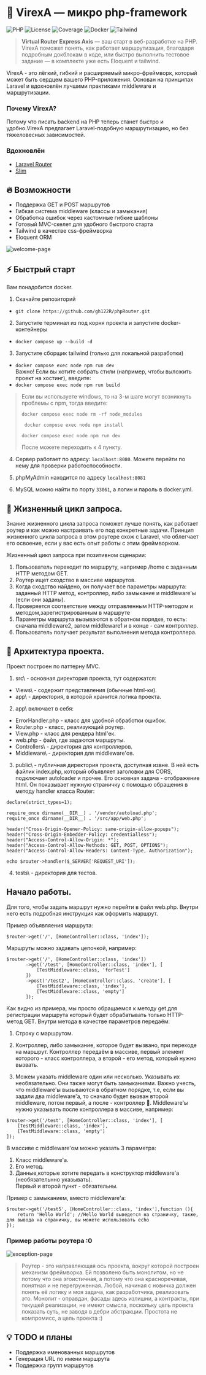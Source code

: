 
# 🧭 VirexA — микро php-framework 

![PHP](https://img.shields.io/badge/PHP-8.4-blue)
![License](https://img.shields.io/badge/license-MIT-green)
![Coverage](https://img.shields.io/badge/tests-90%25-brightgreen)
![Docker](https://img.shields.io/badge/docker-ready-blue)
![Tailwind](https://img.shields.io/badge/tailwind-ready-blue)

> **Virtual Router Express Axis** — ваш старт в веб-разработке на PHP.  
> VirexA поможет понять, как работает маршрутизация, благодаря подробным докблокам в коде, 
> или быстро выполнить тестовое задание — в комплекте уже есть Eloquent и tailwind.



VirexA - это лёгкий, гибкий и расширяемый микро-фреймворк, который может быть сердцем вашего PHP-приложения. 
Основан на принципах Laravel и вдохновлён лучшими практиками middleware и маршрутизации.

### Почему VirexA?
Потому что писать backend на PHP теперь станет быстро и удобно.VirexA предлагает Laravel-подобную маршрутизацию, но без тяжеловесных зависимостей.

### Вдохновлён

- [Laravel Router](https://laravel.com/docs/routing)
- [Slim](https://www.slimframework.com/)

## 🔥 Возможности
- Поддержка GET и POST маршрутов
- Гибкая система middleware (классы и замыкания)
- Обработка ошибок через кастомные гибкие шаблоны
- Готовый MVC-скелет для удобного быстрого старта
- Tailwind в качестве css-фреймворка
- Eloquent ORM

![welcome-page](https://github.com/user-attachments/assets/2538feea-144a-47bd-aa6e-e3b72d36eaaa)

## ⚡ Быстрый старт
Вам понадобится docker.

1) Скачайте репозиторий
- ```git clone https://github.com/gh122R/phpRouter.git  ```

2) Запустите терминал из под корня проекта и запустите docker-контейнеры
- ```docker compose up --build -d```

3) Запустите сборщик tailwind (только для локальной разработки)
- ``` docker compose exec node npm run dev ```  
  Важно! Если вы хотите собрать стили (например, чтобы выложить проект на хостинг), введите:
- ``` docker compose exec node npm run build ```

> Если вы используете windows, то на 3-м шаге могут возникнуть проблемы с npm, тогда введите:  
>
> ```docker compose exec node rm -rf node_modules ```  
> 
> ```  docker compose exec node npm install   ```  
> 
> ``` docker compose exec node npm run dev   ```
> 
> После можете переходить к 4 пункту.

4) Сервер работает по адресу: ```localhost:8080```.
   Можете перейти по нему для проверки работоспособности.


5) phpMyAdmin находится по адресу ``` localhost:8081 ```


6) MySQL можно найти по порту ``` 33061 ```, а логин и пароль в docker.yml.
## 👾 Жизненный цикл запроса.

Знание жизненного цикла запроса поможет лучше понять, как работает роутер и как можно настраивать его под конкретные задачи. Принцип жизненного цикла запроса в этом роутере схож с Laravel, что облегчает его освоение, если у вас есть опыт работы с этим фреймворком.

Жизненный цикл запроса при позитивном сценарии:

1) Пользователь переходит по маршруту, например /home с заданным HTTP методом GET.
2) Роутер ищет сходство в массиве маршрутов.
3) Когда сходство найдено, он получает все параметры маршрута: заданный HTTP метод, контроллер, либо замыкание и middleware'ы (если они заданы).
4) Проверяется соответствие между отправленным HTTP-методом и методом,зарегистрированным в маршруте
5) Параметры маршрута вызываются в обратном порядке, то есть: сначала middleware2, затем middleware1 и в конце - сам контроллер.
6) Пользователь получает результат выполнения метода контроллера.


## 🤖 Архитектура проекта.

Проект построен по паттерну MVC.

1) src\ - основная директория проекта, тут содержатся:
- Views\ - содержит представления (обычные html-ки).
- app\  - директория, в которой хранится логика проекта.
2) app\ включает в себя:
- ErrorHandler.php - класс для удобной обработки ошибок.
- Router.php - класс, реализующий роутер.
- View.php - класс для рендера html'ек.
- web.php - файл, где задаются маршруты.
- Controllers\ - директория для контроллеров.
- Middleware\ - директория  для middleware'ов.
3) public\ - публичная директория проекта, доступная извне. В ней есть файлик index.php, который объявляет заголовки для CORS, подключает autoloader и прочее. Его основная задача - отображение html.
   Он показывает нужную страничку с помощью обращения в методу handler класса Router:

```
declare(strict_types=1);

require_once dirname(__DIR__) . '/vendor/autoload.php';
require_once dirname(__DIR__) . '/src/app/web.php';

header("Cross-Origin-Opener-Policy: same-origin-allow-popups");
header("Cross-Origin-Embedder-Policy: credentialless");
header("Access-Control-Allow-Origin: *");
header("Access-Control-Allow-Methods: GET, POST, OPTIONS");
header("Access-Control-Allow-Headers: Content-Type, Authorization");

echo $router->handler($_SERVER['REQUEST_URI']);
```

4) tests\ - директория для тестов.
## Начало работы.

Для того, чтобы задать маршрут нужно перейти в файл web.php.
Внутри него есть подробная инструкция как оформить маршрут.

Пример объявляения маршрута:
``` 
$router->get('/', [HomeController::class, 'index']);
```

Маршруты можно задавать цепочкой, например:
```
$router->get('/', [HomeController::class, 'index'])
       ->get('/test', [HomeController::class, 'index'], [
           [TestMiddleware::class, 'forTest']
       ])
       ->post('/test2', [HomeController::class, 'create'], [
           [TestMiddleware::class, 'index'],
           [TestMiddleware::class, 'empty']
       ]);
```

Как видно из примера, мы просто обращаемся к методу get для регистрации маршрута который будет обрабатывать только HTTP-метод GET. Внутри метода в качестве параметров передаём:

1) Строку с маршрутом.

2) Контроллер, либо замыкание, которое будет вызвано, при переходе на маршрут. Контроллер передаём в массиве, первый элемент которого - класс контроллера, а второй - его метод, который нужно вызвать.

3) Можем указать middleware один или несколько. Указывать их необязательно. Они также могут быть замыканиями. Важно учесть, что middleware'ы вызываются в обратном порядке, т.е, если вы задали два middleware'а, то сначало будет вызван второй middleware, потом первый, а после - контроллер 🤠.
   Middleware'ы нужно указывать после контроллера в массиве, например:
```
$router->get('/test', [HomeController::class, 'index'], [
    [TestMiddleware::class, 'index'],
    [TestMiddleware::class, 'empty']
]);
 ```
В массиве с middleware'ом можно указать 3 параметра:

1) Класс middleware'а.
2) Его метод.
3) Данные,которые хотите передать в конструктор middleware'а (необязательнно указывать).  
   Первый и второй пункт - обязательны.

Пример с замыканием, вместо middleware'а:

```
$router->get('/test5', [HomeController::class, 'index'],function (){
    return 'Hello World'; //Hello World выведется на страничку, также, для вывода на страничку, вы можете использовать echo
});
```

### Пример работы роутера :0

![exception-page](https://github.com/user-attachments/assets/44df1e03-1503-4bca-a651-4347e23cc403)


> Роутер - это направляющая ось проекта, вокруг которой построен механизм фреймворка. Ей позволено быть монолитом, но не потому что она эгоистичная,
> а потому что она красноречивая, понятная и не перегруженная. Любой, начиная с новичка должен понять
> её логику и моя задача, как разработчика, реализовать это. Монолит - оправдан, фасады здесь излишни, а контракты, при текущей реализации, не имеют смысла,
> поскольку цель проекта показать суть, не заводя в дебри абстракции. Простота не компромисс, а цель проекта :)

## 💡 TODO и планы

- Поддержка именованных маршрутов
- Генерация URL по имени маршрута
- Поддержка групп маршрутов